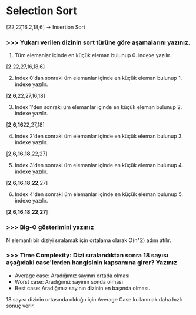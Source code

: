 # Selection Sort

[22,27,16,2,18,6] -> Insertion Sort

### >>> Yukarı verilen dizinin sort türüne göre aşamalarını yazınız.

1. Tüm elemanlar içinde en küçük eleman bulunup 0. indexe yazılır.

[<b>2</b>,22,27,16,18,6]

2. Index 0'dan sonraki üm elemanlar içinde en küçük eleman bulunup 1. indexe yazılır.

[<b>2</b>,<b>6</b>,22,27,16,18]

3. Index 1'den sonraki üm elemanlar içinde en küçük eleman bulunup 2. indexe yazılır.

[<b>2</b>,<b>6</b>,<b>16</b>22,27,18]

4. Index 2'den sonraki üm elemanlar içinde en küçük eleman bulunup 3. indexe yazılır.

[<b>2</b>,<b>6</b>,<b>16</b>,<b>18</b>,22,27]

5. Index 3'den sonraki üm elemanlar içinde en küçük eleman bulunup 4. indexe yazılır.

[<b>2</b>,<b>6</b>,<b>16</b>,<b>18</b>,<b>22</b>,27]

6. Index 4'den sonraki üm elemanlar içinde en küçük eleman bulunup 5. indexe yazılır.

[<b>2</b>,<b>6</b>,<b>16</b>,<b>18</b>,<b>22</b>,<b>27</b>]

### >>> Big-O gösterimini yazınız

N elemanlı bir diziyi sıralamak için ortalama olarak O(n^2) adım atılır.

### >>> Time Complexity: Dizi sıralandıktan sonra 18 sayısı aşağıdaki case'lerden hangisinin kapsamına girer? Yazınız

- Average case: Aradığımız sayının ortada olması
- Worst case: Aradığımız sayının sonda olması
- Best case: Aradığımız sayının dizinin en başında olması.

18 sayısı dizinin ortasında olduğu için Average Case kullanmak daha hızlı sonuç verir.

